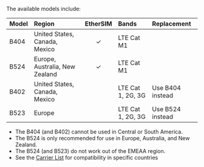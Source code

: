 The available models include:

| Model | Region | EtherSIM | Bands | Replacement |
| :--- | :--- | :---: | :--- | :--- |
| B404 | United States, Canada, Mexico | &check; | LTE Cat M1 | |
| B524 | Europe, Australia, New Zealand | &check; | LTE Cat M1 | |
| B402 | United States, Canada, Mexico | | LTE Cat 1, 2G, 3G | Use B404 instead |
| B523 | Europe | | LTE Cat 1, 2G, 3G | Use B524 instead |

- The B404 (and B402) cannot be used in Central or South America.
- The B524 is only recommended for use in Europe, Australia, and New Zealand.
- The B524 (and B523) do not work out of the EMEAA region.
- See the [Carrier List](/tutorials/cellular-connectivity/cellular-carriers/?tab=CountryDetails) for compatibility in specific countries
